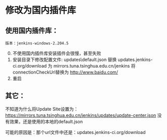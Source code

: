 # 修改为国内插件库
## 使用国内插件库：
	版本：jenkins-windows-2.204.5
	
0. 不使用国内插件库安装插件会很慢，甚至失败
1. 安装目录下修改配置文件: updates\default.json
    替换 updates.jenkins-ci.org/download 为 mirrors.tuna.tsinghua.edu.cn/jenkins
    将connectionCheckUrl替换为 http://www.baidu.com/
2. 重启

## 其它：
不知道为什么将Update Site设置为： https://mirrors.tuna.tsinghua.edu.cn/jenkins/updates/update-center.json 没有效果，还是使用的本地的default.json
	
可能的原因是：那个url文件中还是：updates.jenkins-ci.org/download